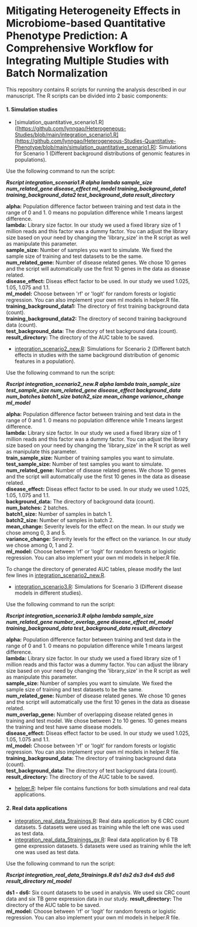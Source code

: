 # Mitigating Heterogeneity Effects in Microbiome-based Quantitative Phenotype Prediction: A Comprehensive Workflow for Integrating Multiple Studies with Batch Normalization

This repository contains R scripts for running the analysis described in our manuscript. 
The R scripts can be divided into 2 basic components:

#### 1. Simulation studies

- [simulation_quantitative_scenario1.R]([https://github.com/lynngao/Heterogeneous-Studies/blob/main/integration_scenario1.R](https://github.com/lynngao/Heterogeneous-Studies-Quantitative-Phenotype/blob/main/simulation_quantitative_scenario1.R): Simulations for Scenario 1 (Different background distributions of genomic features in populations).<br/>

Use the following command to run the script:<br/>

***Rscript integration_scenario1.R alpha lambda sample_size num_related_gene disease_effect ml_model training_background_data1 training_background_data2 test_background_data result_directory***<br/>

**alpha:** Population difference factor between training and test data in the range of 0 and 1. 0 means no population difference while 1 means largest difference.<br/>
**lambda:** Library size factor. In our study we used a fixed library size of 1 million reads and this factor was a dummy factor. You can adjust the library size based on your need by changing the 'library_size' in the R script as well as manipulate this parameter.<br/>
**sample_size:** Number of samples you want to simulate. We fixed the sample size of training and test datasets to be the same.<br/>
**num_related_gene:** Number of disease related genes. We chose 10 genes and the script will automatically use the first 10 genes in the data as disease related.<br/>
**disease_effect:** Diseas effect factor to be used. In our study we used 1.025, 1.05, 1.075 and 1.1.<br/>
**ml_model:** Choose between 'rf' or 'logit' for random forests or logistic regression. You can also implement your own ml models in helper.R file.<br/>
**training_background_data1:** The directory of first training background data (count).<br/>
**training_background_data2:** The directory of second training background data (count).<br/>
**test_background_data:** The directory of test background data (count).<br/>
**result_directory:** The directory of the AUC table to be saved.<br/>


- [integration_scenario2_new.R](https://github.com/lynngao/Heterogeneous-Studies/blob/main/integration_scenario2_new.R): Simulations for Scenario 2 (Different batch effects in studies with the same background distribution of genomic features in a population).<br/>

Use the following command to run the script:<br/>

***Rscript integration_scenario2_new.R alpha lambda train_sample_size test_sample_size num_related_gene disease_effect background_data num_batches batch1_size batch2_size mean_change variance_change ml_model***<br/>

**alpha:** Population difference factor between training and test data in the range of 0 and 1. 0 means no population difference while 1 means largest difference.<br/>
**lambda:** Library size factor. In our study we used a fixed library size of 1 million reads and this factor was a dummy factor. You can adjust the library size based on your need by changing the 'library_size' in the R script as well as manipulate this parameter.<br/>
**train_sample_size:** Number of training samples you want to simulate.<br/>
**test_sample_size:** Number of test samples you want to simulate.<br/>
**num_related_gene:** Number of disease related genes. We chose 10 genes and the script will automatically use the first 10 genes in the data as disease related.<br/>
**disease_effect:** Diseas effect factor to be used. In our study we used 1.025, 1.05, 1.075 and 1.1.<br/>
**background_data:** The directory of background data (count).<br/>
**num_batches:** 2 batches.<br/>
**batch1_size:** Number of samples in batch 1.<br/>
**batch2_size:** Number of samples in batch 2.<br/>
**mean_change:** Severity levels for the effect on the mean. In our study we chose among 0, 3 and 5.<br/>
**variance_change:** Severity levels for the effect on the variance. In our study we chose among 0, 1 and 2.<br/>
**ml_model:** Choose between 'rf' or 'logit' for random forests or logistic regression. You can also implement your own ml models in helper.R file.<br/>

To change the directory of generated AUC tables, please modify the last few lines in [integration_scenario2_new.R](https://github.com/lynngao/Heterogeneous-Studies/blob/main/integration_scenario2_new.R).


- [integration_scenario3.R](https://github.com/lynngao/Heterogeneous-Studies/blob/main/integration_scenario3.R): Simulations for Scenario 3 (Different disease models in different studies).<br/>

Use the following command to run the script:<br/>

***Rscript integration_scenario3.R alpha lambda sample_size num_related_gene number_overlap_gene disease_effect ml_model training_background_data test_background_data result_directory***<br/>

**alpha:** Population difference factor between training and test data in the range of 0 and 1. 0 means no population difference while 1 means largest difference.<br/>
**lambda:** Library size factor. In our study we used a fixed library size of 1 million reads and this factor was a dummy factor. You can adjust the library size based on your need by changing the 'library_size' in the R script as well as manipulate this parameter.<br/>
**sample_size:** Number of samples you want to simulate. We fixed the sample size of training and test datasets to be the same.<br/>
**num_related_gene:** Number of disease related genes. We chose 10 genes and the script will automatically use the first 10 genes in the data as disease related.<br/>
**num_overlap_gene:** Number of overlapping disease related genes in training and test model. We chose between 2 to 10 genes. 10 genes means the training and test have same disease models.<br/>
**disease_effect:** Diseas effect factor to be used. In our study we used 1.025, 1.05, 1.075 and 1.1.<br/>
**ml_model:** Choose between 'rf' or 'logit' for random forests or logistic regression. You can also implement your own ml models in helper.R file.<br/>
**training_background_data:** The directory of training background data (count).<br/>
**test_background_data:** The directory of test background data (count).<br/>
**result_directory:** The directory of the AUC table to be saved.<br/>

- [helper.R](https://github.com/lynngao/Heterogeneous-Studies/blob/main/helper.R): helper file contains functions for both simulations and real data applications.

#### 2. Real data applications
- [integration_real_data_5trainings.R](https://github.com/lynngao/Heterogeneous-Studies/blob/main/integration_real_data_5trainings.R): Real data application by 6 CRC count datasets. 5 datasets were used as training while the left one was used as test data.<br/>
- [integration_real_data_5trainings_gx.R](https://github.com/lynngao/Heterogeneous-Studies/blob/main/integration_real_data_5trainings_gx.R): Real data application by 6 TB gene expression datasets. 5 datasets were used as training while the left one was used as test data.<br/>

Use the following command to run the script:<br/>

***Rscript integration_real_data_5trainings.R ds1 ds2 ds3 ds4 ds5 ds6 result_directory ml_model***<br/>

**ds1 - ds6:** Six count datasets to be used in analysis. We used six CRC count data and six TB gene expression data in our study.
**result_directory:** The directory of the AUC table to be saved.<br/>
**ml_model:** Choose between 'rf' or 'logit' for random forests or logistic regression. You can also implement your own ml models in helper.R file.<br/>

